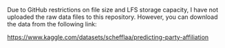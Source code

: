 Due to GitHub restrictions on file size and LFS storage capacity, I have not uploaded the raw data files to this repository. However, you can download the data from the following link:

https://www.kaggle.com/datasets/schefflaa/predicting-party-affiliation
